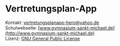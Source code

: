 Vertretungsplan-App
===================

Kontakt: [vertretungsplanapp-hero@yahoo.de](mailto:vertretungsplanapp-hero@yahoo.de)  
Schulwebseite: [www.gymnasium-sankt-michael.de](http://www.gymnasium-sankt-michael.de)  
Lizenz: [GNU General Public License](http://www.gnu.org/licenses/)
